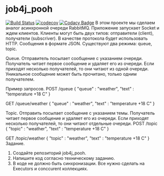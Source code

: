 # job4j_pooh
[![Build Status](https://travis-ci.org/RomanRusanov/job4j_pooh.svg?branch=main)](https://travis-ci.org/github/RomanRusanov/job4j_pooh)
[![codecov](https://codecov.io/gh/RomanRusanov/job4j_pooh/branch/main/graph/badge.svg)](https://codecov.io/gh/RomanRusanov/job4j_pooh)
[![Codacy Badge](https://app.codacy.com/project/badge/Grade/301ec3c0c009403ba544634c72c93fe7)](https://www.codacy.com/gh/RomanRusanov/job4j_pooh/dashboard?utm_source=github.com&amp;utm_medium=referral&amp;utm_content=RomanRusanov/job4j_pooh&amp;utm_campaign=Badge_Grade)
В этом проекте мы сделаем аналог асинхронной очереди RabbitMQ.
Приложение запускает Socket и ждем клиентов.
Клиенты могут быть двух типов: отправители (client), получатели (subscriver).
В качестве протокола будет использовать HTTP. Сообщения в формате JSON.
Существуют два режима: queue, topic.

Queue. 
Отправитель посылает сообщение с указанием очереди.
Получатель читает первое сообщение и удаляет его из очереди. 
Если приходят несколько получателей, то они читают из одной очереди. 
Уникальное сообщение может быть прочитано, только одним получателем.

Пример запросов.
POST /queue
{
  "queue" : "weather",
  "text" : "temperature +18 C"
}

GET /queue/weather
{
  "queue" : "weather",
  "text" : "temperature +18 C"
}

Topic.
Отправить посылает сообщение с указанием темы.
Получатель читает первое сообщение и удаляет его из очереди. 
Если приходят несколько получателей, то они читают отдельные очереди.
 POST /topic
{
  "topic" : "weather",
  "text" : "temperature +18 C"
}

GET /topic/weather
{
  "topic" : "weather",
  "text" : "temperature +18 C"
}
Задание.
1. Создайте репозиторий job4j_pooh.
2. Напишите код согласно техническому заданию.
3. В коде не должно быть синхронизации. Все нужно сделать на Executors и conccurent коллекциях.